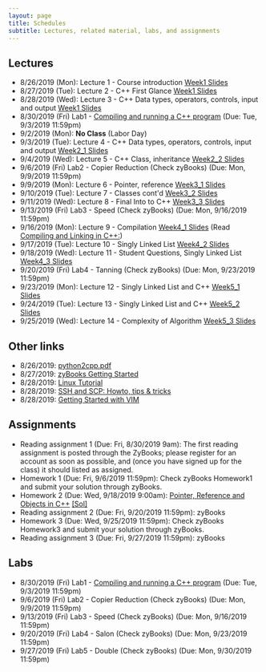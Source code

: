 ```yaml
---
layout: page
title: Schedules
subtitle: Lectures, related material, labs, and assignments
---
```

## Lectures

 * 8/26/2019 (Mon): Lecture 1 - Course introduction [Week1 Slides][1]
 * 8/27/2019 (Tue): Lecture 2 - C++ First Glance  [Week1 Slides][1]
 * 8/28/2019 (Wed): Lecture 3 - C++ Data types, operators, controls, input and output [Week1 Slides][1]
 * 8/30/2019 (Fri) Lab1 - [Compiling and running a C++ program][L1] (Due: Tue, 9/3/2019 11:59pm)
 * 9/2/2019 (Mon): **No Class** (Labor Day)
 * 9/3/2019 (Tue): Lecture 4 - C++ Data types, operators, controls, input and output [Week2_1 Slides][2]
 * 9/4/2019 (Wed): Lecture 5 - C++ Class, inheritance [Week2_2 Slides][3]
 * 9/6/2019 (Fri) Lab2 - Copier Reduction (Check zyBooks) (Due: Mon, 9/9/2019 11:59pm)
 * 9/9/2019 (Mon): Lecture 6 - Pointer, reference [Week3_1 Slides][4]
 * 9/10/2019 (Tue): Lecture 7 - Classes cont'd [Week3_2 Slides][5]
 * 9/11/2019 (Wed): Lecture 8 - Final Into to C++ [Week3_3 Slides][6]
 * 9/13/2019 (Fri) Lab3 - Speed (Check zyBooks) (Due: Mon, 9/16/2019 11:59pm)
 * 9/16/2019 (Mon): Lecture 9 - Compilation [Week4_1 Slides][7] 
   (Read [Compiling and Linking in C++:](http://www.cplusplus.com/articles/2v07M4Gy/))
 * 9/17/2019 (Tue): Lecture 10 - Singly Linked List [Week4_2 Slides][8]
 * 9/18/2019 (Wed): Lecture 11 - Student Questions, Singly Linked List [Week4_3 Slides][9]
 * 9/20/2019 (Fri) Lab4 - Tanning (Check zyBooks) (Due: Mon, 9/23/2019 11:59pm)
 * 9/23/2019 (Mon): Lecture 12 - Singly Linked List and C++  [Week5_1 Slides][10] 
 * 9/24/2019 (Tue): Lecture 13 - Singly Linked List and C++  [Week5_2 Slides][11] 
 * 9/25/2019 (Wed): Lecture 14 - Complexity of Algorithm  [Week5_3 Slides][12] 

 
## Other links

 * 8/26/2019: [python2cpp.pdf][O1]
 * 8/27/2019: [zyBooks Getting Started][O2]
 * 8/28/2019: [Linux Tutorial][O3]
 * 8/28/2019: [SSH and SCP: Howto, tips & tricks][O4]
 * 8/28/2019: [Getting Started with VIM][O5]

## Assignments 

 * Reading assignment 1 (Due: Fri, 8/30/2019 9am): The first reading assignment is posted through the ZyBooks; please register for an account as soon as possible, and (once you have signed up for the class) it should listed as assigned. 
 * Homework 1 (Due: Fri, 9/6/2019 11:59pm): Check zyBooks Homework1 and submit your solution through zyBooks.
 * Homework 2 (Due: Wed, 9/18/2019 9:00am): [Pointer, Reference and Objects in C++][H2] [[Sol]][S2]
 * Reading assignment 2 (Due: Fri, 9/20/2019 11:59pm): zyBooks
 * Homework 3 (Due: Wed, 9/25/2019 11:59pm): Check zyBooks Homework3 and submit your solution through zyBooks.
 * Reading assignment 3 (Due: Fri, 9/27/2019 11:59pm): zyBooks
 
## Labs

 * 8/30/2019 (Fri) Lab1 - [Compiling and running a C++ program][L1] (Due: Tue, 9/3/2019 11:59pm)
 * 9/6/2019 (Fri) Lab2 - Copier Reduction (Check zyBooks) (Due: Mon, 9/9/2019 11:59pm)
 * 9/13/2019 (Fri) Lab3 - Speed (Check zyBooks) (Due: Mon, 9/16/2019 11:59pm)
 * 9/20/2019 (Fri) Lab4 - Salon (Check zyBooks) (Due: Mon, 9/23/2019 11:59pm)
 * 9/27/2019 (Fri) Lab5 - Double (Check zyBooks) (Due: Mon, 9/30/2019 11:59pm)

[1]:{{site.url}}/lectures/csci2100_week1.pdf
[2]:{{site.url}}/lectures/csci2100_week2_1.pdf
[3]:{{site.url}}/lectures/csci2100_week2_2.pdf
[4]:{{site.url}}/lectures/csci2100_week3_1.pdf
[5]:{{site.url}}/lectures/csci2100_week3_2.pdf
[6]:{{site.url}}/lectures/csci2100_week3_3.pdf
[7]:{{site.url}}/lectures/csci2100_week4_1.pdf
[8]:{{site.url}}/lectures/csci2100_week4_2.pdf
[9]:{{site.url}}/lectures/csci2100_week4_3.pdf
[10]:{{site.url}}/lectures/csci2100_week5_1.pdf
[11]:{{site.url}}/lectures/csci2100_week5_2.pdf
[12]:{{site.url}}/lectures/csci2100_week5_3.pdf

[L1]:{{site.url}}/labs/lab1.html

[H2]:{{site.url}}/homework/hw2.html
[S2]:{{site.url}}/homework/hw2_sol.html

[O1]:{{site.url}}/lectures/python2cpp.pdf
[O2]:https://zybooks.zendesk.com/hc/en-us/articles/360008562913-Students-Getting-started
[O3]:https://ryanstutorials.net/linuxtutorial/
[O4]:https://linuxacademy.com/blog/linux/ssh-and-scp-howto-tips-tricks/
[O5]:https://scotch.io/tutorials/getting-started-with-vim-an-interactive-guide



